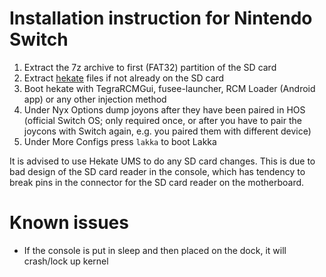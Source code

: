 # Installation instruction for Nintendo Switch

1. Extract the 7z archive to first (FAT32) partition of the SD card
2. Extract [hekate](https://github.com/CTCaer/hekate/releases/download/v5.5.6/hekate_ctcaer_5.5.6_Nyx_1.0.3.zip) files if not already on the SD card
3. Boot hekate with TegraRCMGui, fusee-launcher, RCM Loader (Android app) or any other injection method
4. Under Nyx Options dump joyons after they have been paired in HOS (official Switch OS; only required once, or after you have to pair the joycons with Switch again, e.g. you paired them with different device)
5. Under More Configs press `lakka` to boot Lakka

It is advised to use Hekate UMS to do any SD card changes. This is due to bad design of the SD card reader in the console, which has tendency to break pins in the connector for the SD card reader on the motherboard.

# Known issues
- If the console is put in sleep and then placed on the dock, it will crash/lock up kernel
